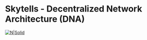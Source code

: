 # Skytells - Decentralized Network Architecture (DNA)
[![N|Solid](https://cdn-images-1.medium.com/max/1200/0*hoYKuIeh7LXHYE8s)](https://www.skytells.org)
